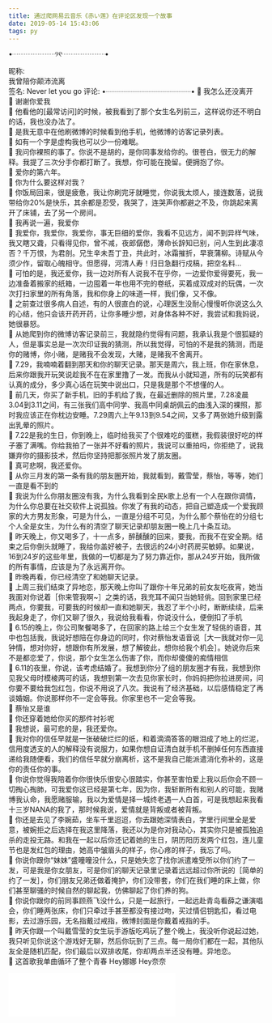 ```yaml
---
title: 通过爬网易云音乐《赤い莲》在评论区发现一个故事
date: 2019-05-14 15:43:06
tags: py
---
```

•┈┈┈┈┈┈୨୧┈┈┈┈┈┈•
<!--more-->
昵称:				我曾陪你颠沛流离  		 		  签名:
Never let you go 
评论:
•┈┈┈┈┈┈┈┈┈┈┈┈•
🌸	 我怎么还没离开  🌸	 谢谢你爱我  🌸	 他看他的[最常访问]的时候，被我看到了那个女生名列前三，这样说你还不明白的话，我也没办法了。  🌸	 是我无意中在他刷微博的时候看到他手机，他微博的访客记录列表。  🌸	 如有一个字是虚构我也可以少一份难眠。  🌸	 我问你裸照的事了。你说不是胡的，是你同事发给你的。很苍白，很无力的解释。我提了三次分手你都打断了。我想，你可能在挽留。便拥抱了你。  🌸	 爱你的第六年。  🌸	 你为什么要这样对我？  🌸	 你饭局回来，很是疲惫，我让你刷完牙就睡觉，你说我太烦人，接连数落，说我带给你20%是快乐，其余都是忍受，我哭了，连哭声你都避之不及，你跳起来离开了床铺，去了另一个房间。  🌸	 我再说一遍，我爱你  🌸	 我爱你，我爱你，我爱你，事无巨细的爱你，我看不见远方，闻不到异样气味，我又瞎又聋，只看得见你，曾不减，夜郎僝僽，薄命长辞知已别，问人生到此凄凉否？千万恨，为君剖。兄生辛未吾丁丑，共此时，冰霜摧折，早衰蒲柳。诗赋从今须少作，留取心魄相守。但愿得，河清人寿！归日急翻行戍稿，把空名料…  🌸	 可怕的是，我还爱你，我一边对所有人说我不在乎你，一边爱你爱得要死，我一边准备着搬家的纸箱，一边囤着一年也用不完的卷纸，买着成双成对的玩偶，一次次打扫家里的所有角落，我和你身上的味道一样，我们像，又不像。  🌸	 之前查过很多病人自述，有的人很直白的说，心理医生没耐心慢慢听你说这么久的心结，他只会该开药开药，让你多睡少想，对身体各种不好，我尝试和我妈说，她很暴怒。  🌸	 从她爬到你的微博访客记录前三，我就隐约觉得有问题，我承认我是个很狐疑的人，但是事实总是一次次印证我的猜测，所以我觉得，可怕的不是我的猜测，而是你的赌博，你小赌，是赌我不会发现，大赌，是赌我不舍离开。  🌸	 7.29，我喃喃着翻到那天和你的聊天记录。那天是周六，我上班，你在家休息，后来你跟我开玩笑说趁我不在在家里撸了一发。而我从小就知道，所有的玩笑都有认真的成分，多少真心话在玩笑中说出口，只是我是那个不想懂的人。  🌸	 前几天，你买了新手机，旧的手机给了我，在最近删除的照片里，7.28凌晨3.04到3.11之间，有三张我们高中同学、我高中同桌胡佩云的由浅入深的裸照，那时我应该正在你枕边安睡。7.29周六上午9.13到9.54之间，又多了两张她升级到露出乳晕的照片。  🌸	 7.22是我的生日，你到晚上，临时给我买了个很难吃的蛋糕，我假装很好吃的样子塞了满嘴。你给我拍了一张并不好看的照片，我说可以重拍吗，你拒绝了，说我嫌弃你的摄影技术，然后你坚持把那张照片发了朋友圈。  🌸	 真可悲啊，我还爱你。  🌸	 从你三月发的第一条有我的朋友圈开始，我就看到，戴雪莹，蔡怡，等等，她们一直是看不到的  🌸	 我说为什么你朋友圈没有我，为什么我看到全民k歌上总有一个人在跟你调情，为什么你总要在社交软件上说孤独。你发了有我的动态，把自己塑造成一个爱我顾家的大方男友形象，可是为什么，一直是分组不可见，为什么那个蔡怡在的分组七个人全是女生，为什么有的清空了聊天记录却朋友圈一晚上几十条互动。  🌸	 昨天晚上，你又喝多了，十一点多，醉醺醺的回来，要我，而我不在安全期。结束之后你倒头就睡了，我给你盖好被子，去很远的24小时药房买敏婷。如果说，16到24岁的这些年里，我做的一切都是为了努力靠近你，那从24岁开始，我所做的所有事情，应该是为了永远离开你。  🌸	 昨晚再看，你已经清空了和她聊天记录。  🌸	 上周三我们结束了异地恋，那天晚上你叫了跟你十年兄弟的前女友吃夜宵，她当我面对你说着［你来管我啊~］之类的话，我充耳不闻只当她轻佻。回到家里已经两点，你要我，可要我的时候却一直和她聊天，我忍了半个小时，断断续续，后来我起身走了，你们又聊了很久，我说给我看看，你说没什么，便倒扣了手机  🌸	 6.15的晚上，你公司聚餐喝多了，在回家的路上给三个女生发了轻佻的语音，其中也包括我，我说好想陪在你身边的同时，你对蔡怡发语音说［大一我就对你一见钟情，想对你好，想跟你有所发展，想了解彼此，想你给我个机会］。她说你后来不是都恋爱了，你说，那个女生怎么伤害了你，而你却傻傻的痴情相信  🌸	 6.11的夜里，你说，该考虑结婚了。我想到你分了组的朋友圈才有我，我想到你见我父母时模棱两可的话，我想到第一次去见你家长时，你妈妈把你拉进房间，问你要不要给我包红包，你说不用说了八次。我说有了经济基础，以后感情稳定了再谈婚姻。你说那样你不一定会等我。你家里也不一定会等我。  🌸	 蔡怡又是谁  🌸	 你还穿着她给你买的那件衬衫呢  🌸	 我想说，最可悲的是，我还爱你。  🌸	 我对你的信任早就是一张破破烂烂的纸，和着滴滴答答的眼泪成了地上的烂泥，信用度透支的人的解释没有说服力，如果你想自证清白就手机不删掉任何东西直接递给我随便看，我们的信任早就分崩离析，这不是我自己能派遣消化弥补的，这是你的责任你的事。  🌸	 你说你觉得我陪着你你很快乐很安心很踏实，你甚至害怕爱上我以后你会不顾一切掏心掏肺，可我爱你这已经是第七年，因为你，我斩断所有和别人的可能，我赌博我认命，我愿赌服输，我以为爱情是择一城终老遇一人白首，可是我想起来我看十三岁NANA的我了，那时候我说，爱情就是背叛或者被背叛。  🌸	 你还是去见了李婉茹，坐车千里迢迢，你去跟她深情表白，字里行间里全是爱意，被婉拒之后选择在我这里降落，我还以为是你对我动心，其实你只是被孤独追杀的走投无路。和我在一起以后你还记着她的生日，阴历阳历发两个红包，连儿童节也是发红包的理由，她高中皱眉头的样子，你心疼的样子，我忘了吗。  🌸	 你说你跟你“妹妹”盛曈曈没什么，只是她失恋了找你派遣难受所以你们约了一发，可是我是你女朋友，可是你们的聊天记录里记录着远远超过你所说的［简单的约了一发］，你们朋友兄弟还做着掩护，你们没带套，你们在我们睡的床上做，你们甚至聊骚的时候自然的聊起我，仿佛聊起了你们养的狗。  🌸	 你说你跟你的前同事顾燕飞没什么，只是一起旅行，一起远赴青岛看薛之谦演唱会，你们睡两张床，你们只牵过手甚至都没有接过吻，买过情侣钥匙扣，看过电影，去过游乐园，无名指戴过戒指，微博封面是你戴着戒指的手。  🌸	 昨天你跟一个叫戴雪莹的女生玩手游版吃鸡玩了整个晚上，我没听你说起过她，我只听见你说这个游戏好无聊，然后你玩到了三点。每一局你们都在一起，其他队友全是随机匹配，你们最后以双排收尾，你却两点半还没有睡。异地恋。  🌸	 这首歌我单曲循环了整个青春 Hey娜娜 Hey奈奈  

<iframe frameborder="no" border="0" marginwidth="0" marginheight="0" width=330 height=86 src="//music.163.com/outchain/player?type=2&id=429510&auto=1&height=66"></iframe>
